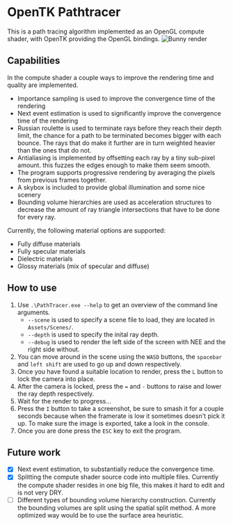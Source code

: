 # OpenTK Pathtracer
This is a path tracing algorithm implemented as an OpenGL compute shader, with OpenTK providing the OpenGL bindings.
![Bunny render](https://user-images.githubusercontent.com/15902678/170845931-1dc8914a-5e61-4894-8c64-77d4ba2405e6.png)

## Capabilities
In the compute shader a couple ways to improve the rendering time and quality are implemented.
- Importance sampling is used to improve the convergence time of the rendering
- Next event estimation is used to significantly improve the convergence time of the rendering
- Russian roulette is used to terminate rays before they reach their depth limit, the chance for a path to be terminated becomes bigger with each bounce. The rays that do make it further are in turn weighted heavier than the ones that do not.
- Antialiasing is implemented by offsetting each ray by a tiny sub-pixel amount. this fuzzes the edges enough to make them seem smooth.
- The program supports progressive rendering by averaging the pixels from previous frames together.
- A skybox is included to provide global illumination and some nice scenery
- Bounding volume hierarchies are used as acceleration structures to decrease the amount of ray triangle intersections that have to be done for every ray.

Currently, the following material options are supported:
- Fully diffuse materials
- Fully specular materials
- Dielectric materials
- Glossy materials (mix of specular and diffuse)

## How to use
1. Use `.\PathTracer.exe --help` to get an overview of the command line arguments.
    - `--scene` is used to specify a scene file to load, they are located in `Assets/Scenes/`.
    - `--depth` is used to specify the inital ray depth.
    - `--debug` is used to render the left side of the screen with NEE and the right side without.
2. You can move around in the scene using the ```WASD``` buttons, the ```spacebar``` and ```left shift``` are used to go up and down respectively.
3. Once you have found a suitable location to render, press the `L` button to lock the camera into place.
4. After the camera is locked, press the `=` and `-` buttons to raise and lower the ray depth respectively.
5. Wait for the render to progress...
6. Press the `I` button to take a screenshot, be sure to smash it for a couple seconds because when the framerate is low it sometimes doesn't pick it up. To make sure the image is exported, take a look in the console.
7. Once you are done press the `ESC` key to exit the program.

## Future work
- [x] Next event estimation, to substantially reduce the convergence time.
- [x] Splitting the compute shader source code into multiple files. Currently the compute shader resides in one big file, this makes it hard to edit and is not very DRY.
- [ ] Different types of bounding volume hierarchy construction. Currently the bounding volumes are split using the spatial split method. A more optimized way would be to use the surface area heuristic.
